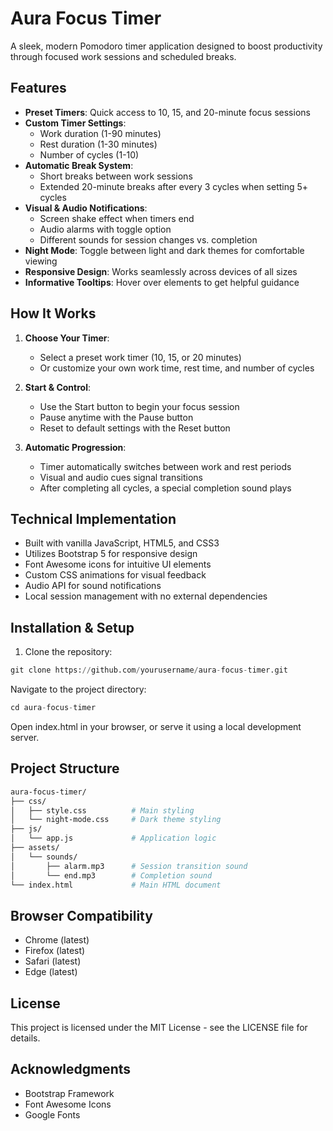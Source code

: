 # Aura Focus Timer

A sleek, modern Pomodoro timer application designed to boost productivity through focused work sessions and scheduled breaks.

## Features

- **Preset Timers**: Quick access to 10, 15, and 20-minute focus sessions
- **Custom Timer Settings**:
  - Work duration (1-90 minutes)
  - Rest duration (1-30 minutes)
  - Number of cycles (1-10)
- **Automatic Break System**: 
  - Short breaks between work sessions
  - Extended 20-minute breaks after every 3 cycles when setting 5+ cycles
- **Visual & Audio Notifications**:
  - Screen shake effect when timers end
  - Audio alarms with toggle option
  - Different sounds for session changes vs. completion
- **Night Mode**: Toggle between light and dark themes for comfortable viewing
- **Responsive Design**: Works seamlessly across devices of all sizes
- **Informative Tooltips**: Hover over elements to get helpful guidance

## How It Works

1. **Choose Your Timer**:
   - Select a preset work timer (10, 15, or 20 minutes)
   - Or customize your own work time, rest time, and number of cycles

2. **Start & Control**:
   - Use the Start button to begin your focus session
   - Pause anytime with the Pause button
   - Reset to default settings with the Reset button

3. **Automatic Progression**:
   - Timer automatically switches between work and rest periods
   - Visual and audio cues signal transitions
   - After completing all cycles, a special completion sound plays

## Technical Implementation

- Built with vanilla JavaScript, HTML5, and CSS3
- Utilizes Bootstrap 5 for responsive design
- Font Awesome icons for intuitive UI elements
- Custom CSS animations for visual feedback
- Audio API for sound notifications
- Local session management with no external dependencies

## Installation & Setup

1. Clone the repository:
```py
git clone https://github.com/yourusername/aura-focus-timer.git
```

Navigate to the project directory:
```py
cd aura-focus-timer
```
Open index.html in your browser, or serve it using a local development server.

## Project Structure
```bash
aura-focus-timer/
├── css/
│   ├── style.css          # Main styling
│   └── night-mode.css     # Dark theme styling
├── js/
│   └── app.js             # Application logic
├── assets/
│   └── sounds/
│       ├── alarm.mp3      # Session transition sound
│       └── end.mp3        # Completion sound
└── index.html             # Main HTML document
```
## Browser Compatibility

- Chrome (latest)
- Firefox (latest)
- Safari (latest)
- Edge (latest)

## License

This project is licensed under the MIT License - see the LICENSE file for details.

## Acknowledgments

- Bootstrap Framework
- Font Awesome Icons
- Google Fonts
